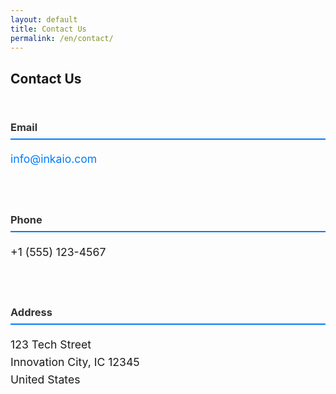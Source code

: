 ```yaml
---
layout: default
title: Contact Us
permalink: /en/contact/
---
```


<h2>Contact Us</h2>

<div class="contact-info">
  <div class="contact-item">
    <h3>Email</h3>
    <p><a href="mailto:info@inkaio.com">info@inkaio.com</a></p>
  </div>
  
  <div class="contact-item">
    <h3>Phone</h3>
    <p>+1 (555) 123-4567</p>
  </div>
  
  <div class="contact-item">
    <h3>Address</h3>
    <p>123 Tech Street<br>
    Innovation City, IC 12345<br>
    United States</p>
  </div>
</div>

<style>
.contact-info {
  display: grid;
  grid-template-columns: repeat(auto-fit, minmax(250px, 1fr));
  gap: 2rem;
  margin-top: 2rem;
}

.contact-item h3 {
  color: #333;
  border-bottom: 2px solid #007bff;
  padding-bottom: 0.5rem;
  margin-bottom: 1rem;
}

.contact-item p {
  font-size: 1.1rem;
  line-height: 1.6;
}

.contact-item a {
  color: #007bff;
  text-decoration: none;
}

.contact-item a:hover {
  text-decoration: underline;
}
</style>